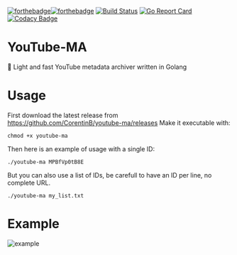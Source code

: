 [![forthebadge](https://forthebadge.com/images/badges/built-with-love.svg)](https://forthebadge.com)[![forthebadge](https://forthebadge.com/images/badges/made-with-go.svg)](https://forthebadge.com) [![Build Status](https://travis-ci.org/CorentinB/YouTube-MA.svg?branch=master)](https://travis-ci.org/CorentinB/YouTube-MA) [![Go Report Card](https://goreportcard.com/badge/github.com/CorentinB/youtube-ma)](https://goreportcard.com/report/github.com/CorentinB/youtube-ma) [![Codacy Badge](https://api.codacy.com/project/badge/Grade/e4ff7d9036f24567a03ff592868c366b)](https://www.codacy.com/project/CorentinB/youtube-ma/dashboard?utm_source=github.com&amp;utm_medium=referral&amp;utm_content=CorentinB/youtube-ma&amp;utm_campaign=Badge_Grade_Dashboard)
# YouTube-MA
💾 Light and fast YouTube metadata archiver written in Golang

# Usage

First download the latest release from https://github.com/CorentinB/youtube-ma/releases
Make it executable with:
```
chmod +x youtube-ma
```

Then here is an example of usage with a single ID:
```
./youtube-ma MPBfVp0tB8E
```
But you can also use a list of IDs, be carefull to have an ID per line, no complete URL.
```
./youtube-ma my_list.txt
```

# Example

![example](https://image.noelshack.com/fichiers/2018/30/3/1532529549-selection-355.png)